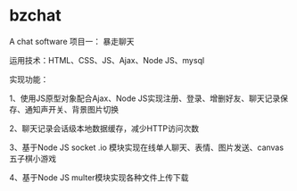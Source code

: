 # bzchat
A chat software
项目一： 暴走聊天

运用技术：HTML、CSS、JS、Ajax、Node JS、mysql 

实现功能：

1、使用JS原型对象配合Ajax、Node JS实现注册、登录、增删好友、聊天记录保存、通知声开关、背景图片切换

2、聊天记录会话级本地数据缓存，减少HTTP访问次数

3、基于Node JS socket .io 模块实现在线单人聊天、表情、图片发送、canvas五子棋小游戏

4、基于Node JS multer模块实现各种文件上传下载
